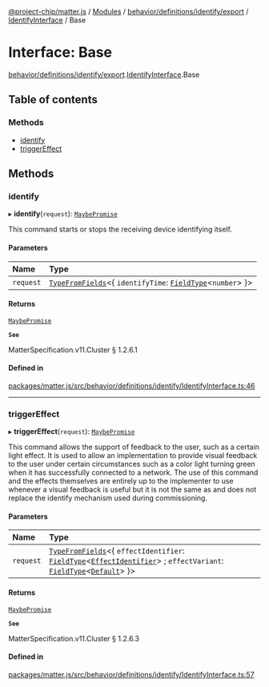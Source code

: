 [@project-chip/matter.js](../README.md) / [Modules](../modules.md) / [behavior/definitions/identify/export](../modules/behavior_definitions_identify_export.md) / [IdentifyInterface](../modules/behavior_definitions_identify_export.IdentifyInterface.md) / Base

# Interface: Base

[behavior/definitions/identify/export](../modules/behavior_definitions_identify_export.md).[IdentifyInterface](../modules/behavior_definitions_identify_export.IdentifyInterface.md).Base

## Table of contents

### Methods

- [identify](behavior_definitions_identify_export.IdentifyInterface.Base.md#identify)
- [triggerEffect](behavior_definitions_identify_export.IdentifyInterface.Base.md#triggereffect)

## Methods

### identify

▸ **identify**(`request`): [`MaybePromise`](../modules/util_export.md#maybepromise)

This command starts or stops the receiving device identifying itself.

#### Parameters

| Name | Type |
| :------ | :------ |
| `request` | [`TypeFromFields`](../modules/tlv_export.md#typefromfields)\<\{ `identifyTime`: [`FieldType`](tlv_export.FieldType.md)\<`number`\>  }\> |

#### Returns

[`MaybePromise`](../modules/util_export.md#maybepromise)

**`See`**

MatterSpecification.v11.Cluster § 1.2.6.1

#### Defined in

[packages/matter.js/src/behavior/definitions/identify/IdentifyInterface.ts:46](https://github.com/project-chip/matter.js/blob/558e12c94a201592c28c7bc0743705360b3e5ca6/packages/matter.js/src/behavior/definitions/identify/IdentifyInterface.ts#L46)

___

### triggerEffect

▸ **triggerEffect**(`request`): [`MaybePromise`](../modules/util_export.md#maybepromise)

This command allows the support of feedback to the user, such as a certain light effect. It is used to allow
an implementation to provide visual feedback to the user under certain circumstances such as a color light
turning green when it has successfully connected to a network. The use of this command and the effects
themselves are entirely up to the implementer to use whenever a visual feedback is useful but it is not the
same as and does not replace the identify mechanism used during commissioning.

#### Parameters

| Name | Type |
| :------ | :------ |
| `request` | [`TypeFromFields`](../modules/tlv_export.md#typefromfields)\<\{ `effectIdentifier`: [`FieldType`](tlv_export.FieldType.md)\<[`EffectIdentifier`](../enums/cluster_export.Identify.EffectIdentifier.md)\> ; `effectVariant`: [`FieldType`](tlv_export.FieldType.md)\<[`Default`](../enums/cluster_export.Identify.EffectVariant.md#default)\>  }\> |

#### Returns

[`MaybePromise`](../modules/util_export.md#maybepromise)

**`See`**

MatterSpecification.v11.Cluster § 1.2.6.3

#### Defined in

[packages/matter.js/src/behavior/definitions/identify/IdentifyInterface.ts:57](https://github.com/project-chip/matter.js/blob/558e12c94a201592c28c7bc0743705360b3e5ca6/packages/matter.js/src/behavior/definitions/identify/IdentifyInterface.ts#L57)
